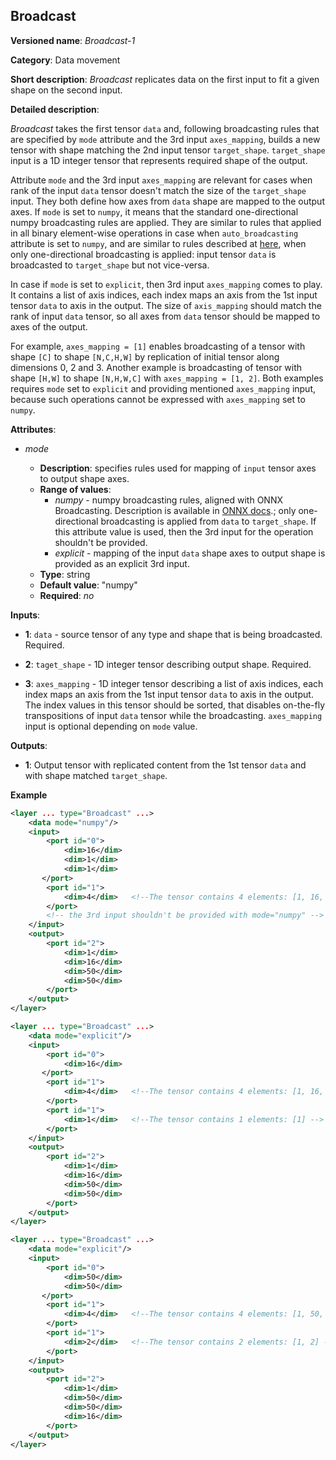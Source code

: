 ## Broadcast <a name="Broadcast"></a>

**Versioned name**: *Broadcast-1*

**Category**: Data movement

**Short description**: *Broadcast* replicates data on the first input to fit a given shape on the second input.

**Detailed description**:

*Broadcast* takes the first tensor `data` and, following broadcasting rules that are specified by `mode` attribute and the 3rd input `axes_mapping`, builds a new tensor with shape matching the 2nd input tensor `target_shape`. `target_shape` input is a 1D integer tensor that represents required shape of the output.

Attribute `mode` and the 3rd input `axes_mapping` are relevant for cases when rank of the input `data` tensor doesn't match the size of the `target_shape` input. They both define how axes from `data` shape are mapped to the output axes. If `mode` is set to `numpy`, it means that the standard one-directional numpy broadcasting rules are applied. They are similar to rules that applied in all binary element-wise operations in case when `auto_broadcasting` attribute is set to `numpy`, and are similar to rules described at [here](https://docs.scipy.org/doc/numpy/user/basics.broadcasting.html#general-broadcasting-rules), when only one-directional broadcasting is applied: input tensor `data` is broadcasted to `target_shape` but not vice-versa.

In case if `mode` is set to `explicit`, then 3rd input `axes_mapping` comes to play. It contains a list of axis indices, each index maps an axis from the 1st input tensor `data` to axis in the output. The size of `axis_mapping` should match the rank of input `data` tensor, so all axes from `data` tensor should be mapped to axes of the output.

For example, `axes_mapping = [1]` enables broadcasting of a tensor with shape `[C]` to shape `[N,C,H,W]` by replication of initial tensor along dimensions 0, 2 and 3. Another example is broadcasting of tensor with shape `[H,W]` to shape `[N,H,W,C]` with `axes_mapping = [1, 2]`. Both examples requires `mode` set to `explicit` and providing mentioned `axes_mapping` input, because such operations cannot be expressed with `axes_mapping` set to `numpy`.


**Attributes**:

* *mode*

  * **Description**: specifies rules used for mapping of `input` tensor axes to output shape axes.
  * **Range of values**:
    * *numpy* - numpy broadcasting rules, aligned with ONNX Broadcasting. Description is available in <a href="https://github.com/onnx/onnx/blob/master/docs/Broadcasting.md">ONNX docs</a>.; only one-directional broadcasting is applied from `data` to `target_shape`. If this attribute value is used, then the 3rd input for the operation shouldn't be provided.
    * *explicit* - mapping of the input `data` shape axes to output shape is provided as an explicit 3rd input.
  * **Type**: string
  * **Default value**: "numpy"
  * **Required**: *no*


**Inputs**:

*   **1**: `data` - source tensor of any type and shape that is being broadcasted. Required.

*   **2**: `taget_shape` - 1D integer tensor describing output shape. Required.

*   **3**: `axes_mapping` - 1D integer tensor describing a list of axis indices, each index maps an axis from the 1st input tensor `data` to axis in the output. The index values in this tensor should be sorted, that disables on-the-fly transpositions of input `data` tensor while the broadcasting. `axes_mapping` input is optional depending on `mode` value.

**Outputs**:

*   **1**: Output tensor with replicated content from the 1st tensor `data` and with shape matched `target_shape`.

**Example**

```xml
<layer ... type="Broadcast" ...>
    <data mode="numpy"/>
    <input>
        <port id="0">
            <dim>16</dim>
            <dim>1</dim>
            <dim>1</dim>
       </port>
        <port id="1">
            <dim>4</dim>   <!--The tensor contains 4 elements: [1, 16, 50, 50] -->
        </port>
        <!-- the 3rd input shouldn't be provided with mode="numpy" -->
    </input>
    <output>
        <port id="2">
            <dim>1</dim>
            <dim>16</dim>
            <dim>50</dim>
            <dim>50</dim>
        </port>
    </output>
</layer>

<layer ... type="Broadcast" ...>
    <data mode="explicit"/>
    <input>
        <port id="0">
            <dim>16</dim>
       </port>
        <port id="1">
            <dim>4</dim>   <!--The tensor contains 4 elements: [1, 16, 50, 50] -->
        </port>
        <port id="1">
            <dim>1</dim>   <!--The tensor contains 1 elements: [1] -->
        </port>
    </input>
    <output>
        <port id="2">
            <dim>1</dim>
            <dim>16</dim>
            <dim>50</dim>
            <dim>50</dim>
        </port>
    </output>
</layer>

<layer ... type="Broadcast" ...>
    <data mode="explicit"/>
    <input>
        <port id="0">
            <dim>50</dim>
            <dim>50</dim>
       </port>
        <port id="1">
            <dim>4</dim>   <!--The tensor contains 4 elements: [1, 50, 50, 16] -->
        </port>
        <port id="1">
            <dim>2</dim>   <!--The tensor contains 2 elements: [1, 2] -->
        </port>
    </input>
    <output>
        <port id="2">
            <dim>1</dim>
            <dim>50</dim>
            <dim>50</dim>
            <dim>16</dim>
        </port>
    </output>
</layer>
```
